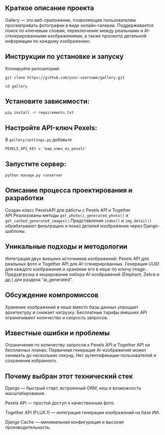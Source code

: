 <h2>Краткое описание проекта</h2>
Gallery — это веб-приложение, позволяющее пользователям просматривать фотографии в виде онлайн-галереи. Поддерживается поиск по ключевым словам, переключение между реальными и AI-сгенерированными изображениями, а также просмотр детальной информации по каждому изображению.

<h2>Инструкции по установке и запуску</h2>

Клонируйте репозиторий:

```git clone https://github.com/your-username/gallery.git```

```cd gallery```

<h2>Установите зависимости:</h2>

```pip install -r requirements.txt```

<h2>Настройте API-ключ Pexels:</h2>

В ```gallery/settings.py``` добавьте

```PEXELS_API_KEY = 'ваш_ключ_из_pexels'```


<h2>Запустите сервер:</h2>

```python manage.py runserver```


<h2>Описание процесса проектирования и разработки</h2>

Создан класс PexelsAPI для работы с Pexels API и Together API.Реализованы методы ```get_photo()```, ```generated_photo()``` и ```get_cached_generated_images()```.Представления ```index()``` и ```img_detail()``` обрабатывают фильтрацию и показ деталей изображения через Django-шаблоны.

<h2>Уникальные подходы и методологии</h2>

Интеграция двух внешних источников изображений: Pexels API для реальных фото и Together API для AI-сгенерированных. Генерация UUID для каждого изображения и хранение его в кеше по ключу image:<id>. Предзагрузка и кеширование набора AI-изображений (Elephant, Zebra и др.) для раздела “ai_generated”.

<h2>Обсуждение компромиссов</h2>

Хранение изображений в кеше вместо базы данных упрощает архитектуру и снижает нагрузку. Бесплатные тарифы внешних API ограничивают количество и скорость запросов.

<h2>Известные ошибки и проблемы</h2>

Ограничения по количеству запросов к Pexels API и Together API на бесплатных планах. Первичная генерация AI-изображений может занимать до нескольких секунд. Нет аутентификации пользователей и сохранения избранного.

<h2>Почему выбран этот технический стек</h2>

Django — быстрый старт, встроенный ORM, кеш и возможность масштабирования.

Pexels API — простой доступ к качественным фото.

Together API (FLUX.1) — интеграция генерации изображений на базе ИИ.

Django Cache — минимальная конфигурация и высокая производительность.
